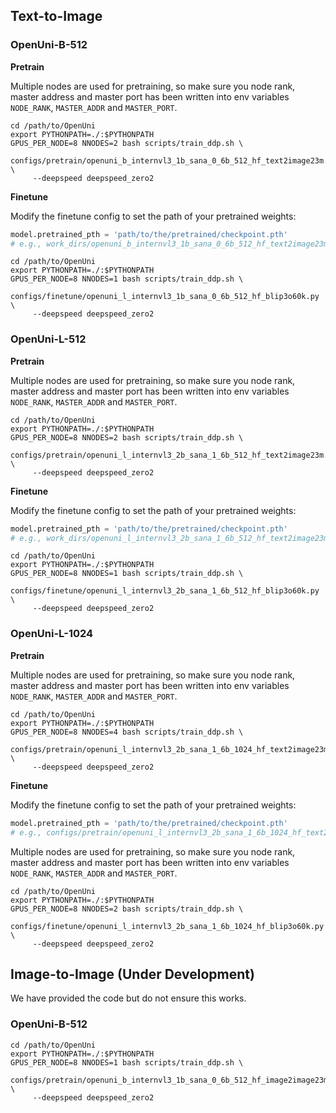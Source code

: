 ## Text-to-Image
### OpenUni-B-512

**Pretrain**

Multiple nodes are used for pretraining, so make sure you node rank, master address and master port has been written
into env variables `NODE_RANK`, `MASTER_ADDR` and `MASTER_PORT`.
```shell
cd /path/to/OpenUni
export PYTHONPATH=./:$PYTHONPATH
GPUS_PER_NODE=8 NNODES=2 bash scripts/train_ddp.sh \
     configs/pretrain/openuni_b_internvl3_1b_sana_0_6b_512_hf_text2image23m.py \
     --deepspeed deepspeed_zero2
```

**Finetune**

Modify the finetune config to set the path of your pretrained weights:
```python
model.pretrained_pth = 'path/to/the/pretrained/checkpoint.pth' 
# e.g., work_dirs/openuni_b_internvl3_1b_sana_0_6b_512_hf_text2image23m/iter_100000.pth
```

```shell
cd /path/to/OpenUni
export PYTHONPATH=./:$PYTHONPATH
GPUS_PER_NODE=8 NNODES=1 bash scripts/train_ddp.sh \
     configs/finetune/openuni_l_internvl3_1b_sana_0_6b_512_hf_blip3o60k.py \
     --deepspeed deepspeed_zero2
```



### OpenUni-L-512

**Pretrain**

Multiple nodes are used for pretraining, so make sure you node rank, master address and master port has been written
into env variables `NODE_RANK`, `MASTER_ADDR` and `MASTER_PORT`.
```shell
cd /path/to/OpenUni
export PYTHONPATH=./:$PYTHONPATH
GPUS_PER_NODE=8 NNODES=2 bash scripts/train_ddp.sh \
     configs/pretrain/openuni_l_internvl3_2b_sana_1_6b_512_hf_text2image23m.py \
     --deepspeed deepspeed_zero2
```

**Finetune**

Modify the finetune config to set the path of your pretrained weights:
```python
model.pretrained_pth = 'path/to/the/pretrained/checkpoint.pth' 
# e.g., work_dirs/openuni_l_internvl3_2b_sana_1_6b_512_hf_text2image23m/iter_100000.pth
```

```shell
cd /path/to/OpenUni
export PYTHONPATH=./:$PYTHONPATH
GPUS_PER_NODE=8 NNODES=1 bash scripts/train_ddp.sh \
     configs/finetune/openuni_l_internvl3_2b_sana_1_6b_512_hf_blip3o60k.py \
     --deepspeed deepspeed_zero2
```



### OpenUni-L-1024

**Pretrain**

Multiple nodes are used for pretraining, so make sure you node rank, master address and master port has been written
into env variables `NODE_RANK`, `MASTER_ADDR` and `MASTER_PORT`.
```shell
cd /path/to/OpenUni
export PYTHONPATH=./:$PYTHONPATH
GPUS_PER_NODE=8 NNODES=4 bash scripts/train_ddp.sh \
     configs/pretrain/openuni_l_internvl3_2b_sana_1_6b_1024_hf_text2image23m.py \
     --deepspeed deepspeed_zero2
```

**Finetune**

Modify the finetune config to set the path of your pretrained weights:
```python
model.pretrained_pth = 'path/to/the/pretrained/checkpoint.pth' 
# e.g., configs/pretrain/openuni_l_internvl3_2b_sana_1_6b_1024_hf_text2image23m.pth
```

Multiple nodes are used for pretraining, so make sure you node rank, master address and master port has been written
into env variables `NODE_RANK`, `MASTER_ADDR` and `MASTER_PORT`.
```shell
cd /path/to/OpenUni
export PYTHONPATH=./:$PYTHONPATH
GPUS_PER_NODE=8 NNODES=2 bash scripts/train_ddp.sh \
     configs/finetune/openuni_l_internvl3_2b_sana_1_6b_1024_hf_blip3o60k.py \
     --deepspeed deepspeed_zero2
```


## Image-to-Image (Under Development)
We have provided the code but do not ensure this works.
### OpenUni-B-512

```shell
cd /path/to/OpenUni
export PYTHONPATH=./:$PYTHONPATH
GPUS_PER_NODE=8 NNODES=1 bash scripts/train_ddp.sh \
     configs/pretrain/openuni_b_internvl3_1b_sana_0_6b_512_hf_image2image23m.py \
     --deepspeed deepspeed_zero2
```